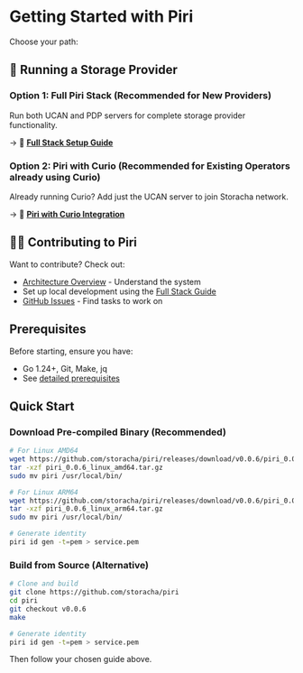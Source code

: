 # Getting Started with Piri

Choose your path:

## 🚀 Running a Storage Provider

### Option 1: Full Piri Stack (Recommended for New Providers)
Run both UCAN and PDP servers for complete storage provider functionality.

→ 📖 **[Full Stack Setup Guide](./integrations/full-stack-setup.md)**

### Option 2: Piri with Curio (Recommended for Existing Operators already using Curio)
Already running Curio? Add just the UCAN server to join Storacha network.

→ 📖 **[Piri with Curio Integration](./integrations/piri-with-curio.md)**

## 👩‍💻 Contributing to Piri

Want to contribute? Check out:
- [Architecture Overview](./architecture.md) - Understand the system
- Set up local development using the [Full Stack Guide](./integrations/full-stack-setup.md)
- [GitHub Issues](https://github.com/storacha/piri/issues) - Find tasks to work on

## Prerequisites

Before starting, ensure you have:
- Go 1.24+, Git, Make, jq
- See [detailed prerequisites](./common/prerequisites.md)

## Quick Start

### Download Pre-compiled Binary (Recommended)

```bash
# For Linux AMD64
wget https://github.com/storacha/piri/releases/download/v0.0.6/piri_0.0.6_linux_amd64.tar.gz
tar -xzf piri_0.0.6_linux_amd64.tar.gz
sudo mv piri /usr/local/bin/

# For Linux ARM64
wget https://github.com/storacha/piri/releases/download/v0.0.6/piri_0.0.6_linux_arm64.tar.gz
tar -xzf piri_0.0.6_linux_arm64.tar.gz
sudo mv piri /usr/local/bin/

# Generate identity
piri id gen -t=pem > service.pem
```

### Build from Source (Alternative)

```bash
# Clone and build
git clone https://github.com/storacha/piri
cd piri
git checkout v0.0.6
make

# Generate identity
piri id gen -t=pem > service.pem
```

Then follow your chosen guide above.
